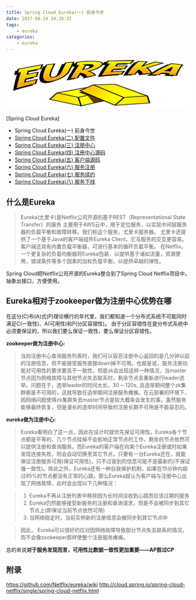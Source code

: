 ```yaml
---
title: Spring Cloud Eureka(一) 前身今世
date: 2017-08-24 14:20:37
tags:
    - eureka
categories:
    - eureka
---
```


![eureka-logo](/images/spring-cloud/2017-08-25-eureka-logo-2627.png)

[Spring Cloud Eureka]
* Spring Cloud Eureka(一) 前身今世
* [Spring Cloud Eureka(二) 配置文件](/2017/08/24/spring-cloud/eureka/Spring-Cloud-Eureka-Properties/)
* [Spring Cloud Eureka(三) 注册中心](/2017/08/24/spring-cloud/eureka/Spring-Cloud-Eureka-Server/)
* [Spring Cloud Eureka(四) 注册中心源码](/2017/08/25/spring-cloud/eureka/Spring-Cloud-Eureka-Server-Source/)
* [Spring Cloud Eureka(五) 客户端源码](/2017/08/25/spring-cloud/eureka/Spring-Cloud-Eureka-Client-Source/)
* [Spring Cloud Eureka(六) 服务注册](/2017/08/29/spring-cloud/eureka/Spring-Cloud-Eureka-Client-Register/)
* [Spring Cloud Eureka(七) 服务续约](/2017/08/30/spring-cloud/eureka/Spring-Cloud-Eureka-Client-Heartbeat/)
* [Spring Cloud Eureka(八) 服务下线](/2017/08/30/spring-cloud/eureka/Spring-Cloud-Eureka-Client-Cancel/)

## 什么是Eureka
> Eureka(尢里卡)是Netflix公司开源的基于REST（Representational State Transfer）的服务
> 主要用于AWS云中，用于定位服务，以实现中间层服务器的负载平衡和故障转移。我们称这个服务，尤里卡服务器。
> 尤里卡还提供了一个基于Java的客户端组件Eureka Client，它与服务的交互更容易。
> 客户端还具有内置负载平衡器，可进行基本的循环负载平衡。
> 在Netflix，一个更复杂的负载均衡器将Eureka包装，以提供基于诸如流量，资源使用，错误条件等多个因素的加权负载平衡，以提供卓越的弹性。

Spring Cloud把Netflix公司开源的Eureka整合到了Spring Cloud Netflix项目中，抽象出接口，方便使用。

<!-- more -->


## Eureka相对于zookeeper做为注册中心优势在哪
在这分(C)布(A)式(P)理论横行的年代里，我们都知道一个分布式系统不可能同时满足C(一致性)、A(可用性)和P(分区容错性)。
由于分区容错性在是分布式系统中必须要保证的，所以我们要么保证一致性，要么保证分区容错性。

**zookeeper做为注册中心:**
> 当向注册中心查询服务列表时，我们可以容忍注册中心返回的是几分钟以前的注册信息，但不能接受服务直接down掉不可用。也就是说，服务注册功能对可用性的要求要高于一致性。但是zk会出现这样一种情况，当master节点因为网络故障与其他节点失去联系时，剩余节点会重新进行leader选举。问题在于，选举leader的时间太长，30 ~ 120s, 且选举期间整个zk集群都是不可用的，这就导致在选举期间注册服务瘫痪。在云部署的环境下，因网络问题使得zk集群失去master节点是较大概率会发生的事，虽然服务能够最终恢复，但是漫长的选举时间导致的注册长期不可用是不能容忍的。

**eureka做为注册中心:**
> Eureka看明白了这一点，因此在设计时就优先保证可用性。Eureka各个节点都是平等的，几个节点挂掉不会影响正常节点的工作，剩余的节点依然可以提供注册和查询服务。而Eureka的客户端在向某个Eureka注册或时如果发现连接失败，则会自动切换至其它节点，只要有一台Eureka还在，就能保证注册服务可用(保证可用性)，只不过查到的信息可能不是最新的(不保证强一致性)。除此之外，Eureka还有一种自我保护机制，如果在15分钟内超过85%的节点都没有正常的心跳，那么Eureka就认为客户端与注册中心出现了网络故障，此时会出现以下几种情况：

> 1. Eureka不再从注册列表中移除因为长时间没收到心跳而应该过期的服务
> 2. Eureka仍然能够接受新服务的注册和查询请求，但是不会被同步到其它节点上(即保证当前节点依然可用)
> 3. 当网络稳定时，当前实例新的注册信息会被同步到其它节点中

> 因此， Eureka可以很好的应对因网络故障导致部分节点失去联系的情况，而不会像zookeeper那样使整个注册服务瘫痪。

总的来说**对于服务发现而言，可用性比数据一致性更加重要——AP胜过CP**

## 附录
https://github.com/Netflix/eureka/wiki
http://cloud.spring.io/spring-cloud-netflix/single/spring-cloud-netflix.html
